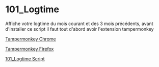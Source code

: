 # 101_Logtime
Affiche votre logtime du mois courant et des 3 mois précédents, avant d'installer ce script il faut tout d'abord avoir l'extension tampermonkey

[Tampermonkey Chrome](https://chrome.google.com/webstore/detail/tampermonkey/dhdgffkkebhmkfjojejmpbldmpobfkfo)

[Tampermonkey Firefox](https://addons.mozilla.org/fr/firefox/addon/tampermonkey/)

[101_Logtime Script](https://openuserjs.org/install/ghazette/101_Logtime.user.js)
